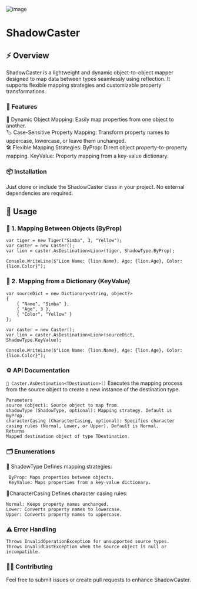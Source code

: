 ![image](https://github.com/user-attachments/assets/587c8a25-ff65-4b5a-83c5-653e1685db06)


# ShadowCaster
## ⚡ Overview
ShadowCaster is a lightweight and dynamic object-to-object mapper designed to map data between types seamlessly using reflection. It supports flexible mapping strategies and customizable property transformations.

### 🚀 Features
🔄 Dynamic Object Mapping: Easily map properties from one object to another.\
🏷️ Case-Sensitive Property Mapping: Transform property names to uppercase, lowercase, or leave them unchanged.\
🛠️ Flexible Mapping Strategies:
ByProp: Direct object property-to-property mapping.
KeyValue: Property mapping from a key-value dictionary.

### 📦 Installation
Just clone or include the ShadowCaster class in your project. No external dependencies are required.

## 📖 Usage
### 🔷 1. Mapping Between Objects (ByProp)
```
var tiger = new Tiger("Simba", 3, "Yellow");
var caster = new Caster();
var lion = caster.AsDestination<Lion>(tiger, ShadowType.ByProp);

Console.WriteLine($"Lion Name: {lion.Name}, Age: {lion.Age}, Color: {lion.Color}");
```
### 🔷 2. Mapping from a Dictionary (KeyValue)
```
var sourceDict = new Dictionary<string, object?>
{
    { "Name", "Simba" },
    { "Age", 3 },
    { "Color", "Yellow" }
};

var caster = new Caster();
var lion = caster.AsDestination<Lion>(sourceDict, ShadowType.KeyValue);

Console.WriteLine($"Lion Name: {lion.Name}, Age: {lion.Age}, Color: {lion.Color}");
```
### ⚙️ API Documentation
```🔹 Caster.AsDestination<TDestination>()```
Executes the mapping process from the source object to create a new instance of the destination type.
```
Parameters
source (object): Source object to map from.
shadowType (ShadowType, optional): Mapping strategy. Default is ByProp.
characterCasing (CharacterCasing, optional): Specifies character casing rules (Normal, Lower, or Upper). Default is Normal.
Returns
Mapped destination object of type TDestination.
```
### 🗂 Enumerations
🔹 ShadowType Defines mapping strategies:
```
 ByProp: Maps properties between objects.
 KeyValue: Maps properties from a key-value dictionary.
```
🔹CharacterCasing
Defines character casing rules:
```
Normal: Keeps property names unchanged. 
Lower: Converts property names to lowercase.
Upper: Converts property names to uppercase.
```
### ⚠️ Error Handling
```
Throws InvalidOperationException for unsupported source types.
Throws InvalidCastException when the source object is null or incompatible.
```
### 👨‍💻 Contributing
Feel free to submit issues or create pull requests to enhance ShadowCaster.
